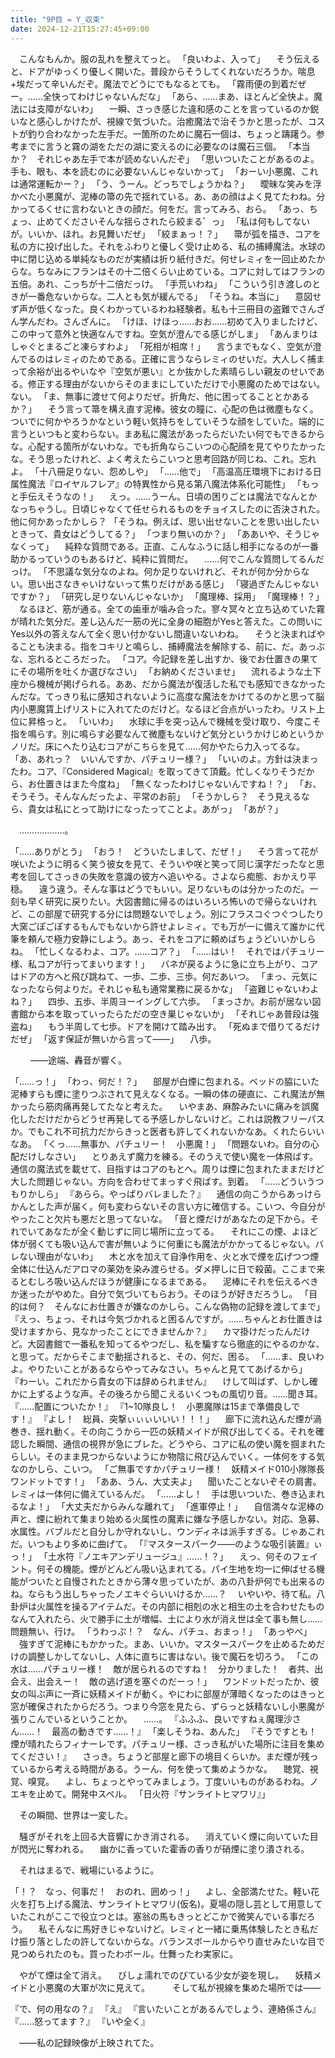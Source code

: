 ```yaml
---
title: "9P目 = Y_収束"
date: 2024-12-21T15:27:45+09:00
---
```

　こんなもんか。服の乱れを整えてっと。
「良いわよ、入って」
　そう伝えると、ドアがゆっくり優しく開いた。普段からそうしてくれないだろうか。喘息+埃だって辛いんだぞ。魔法でどうにでもなるとても。
「霧雨便の到着だぜー。……全快ってわけじゃないんだな」
「あら、……まあ、ほとんど全快よ。魔法には支障がないわ」
　一瞬、さっき感じた違和感のことを言っているのか鋭いなと感心しかけたが、視線で気づいた。治癒魔法で治そうかと思ったが、コストが釣り合わなかった左手だ。一箇所のために魔石一個は、ちょっと躊躇う。参考までに言うと霧の湖をただの湖に変えるのに必要なのは魔石三個。
「本当か？　それじゃあ左手で本が読めないんだぞ」
「思いついたことがあるのよ。手も、眼も、本を読むのに必要ないんじゃないかって」
「おーい小悪魔、これは通常運転かー？」
「う、うーん。どっちでしょうかね？」
　曖昧な笑みを浮かべた小悪魔が、泥棒の箒の先で揺れている。あ、あの顔はよく見てたわね。分かってるくせに言わないときの顔だ。何をだ。言ってみろ、おら。
「あっ、ちょっ、止めてくださいそんな揺らされたら絞まる゛っ」
「私は何もしてないが。いいか、ほれ。お見舞いだぜ」
「絞まぁっ！？」
　箒が弧を描き、コアを私の方に投げ出した。それをふわりと優しく受け止める、私の捕縛魔法。水球の中に閉じ込める単純なものだが実績は折り紙付きだ。何せレミィを一回止めたからな。ちなみにフランはその十二倍くらい止めている。コアに対してはフランの五倍。あれ、こっちが十二倍だっけ。
「手荒いわね」
「こういう引き渡しのときが一番危ないからな。二人とも気が緩んでる」
「そうね。本当に」
　意図せず声が低くなった。良くわかっているわね経験者。私も十三冊目の盗難でさんざん学んだわ。さんざんに。
「けほ、けほっ……おお……初めて入りましたけど、この中って意外と快適なんですね。空気が澄んでる感じがしま」
「あんまりはしゃぐとまるごと凍らすわよ」
「死相が相席！」
　言うまでもなく、空気が澄んでるのはレミィのためである。正確に言うならレミィのせいだ。大人しく捕まって余裕が出るやいなや『空気が悪い』とか抜かした素晴らしい親友のせいである。修正する理由がないからそのままにしていただけで小悪魔のためではない。ない。
「ま、無事に渡せて何よりだぜ。折角だ、他に困ってることとかあるか？」
　そう言って箒を構え直す泥棒。彼女の瞳に、心配の色は微塵もなく。ついでに何かやろうかなという軽い気持ちをしていそうな顔をしていた。端的に言うといつもと変わらない。まあ私に魔法があったらだいたい何でもできるからな。心配する箇所がないわな。でも折角ならこいつの心配顔を見てやりたかったな。そう思ったけれど、よく考えたらこいつと思考回路が同じね、これ。忘れよ。
「十八冊足りない、怨めしや」
「……他で」
「高温高圧環境下における日属性魔法『ロイヤルフレア』の特異性から見る第八魔法体系化可能性」
「もっと手伝えそうなの！」
　えっ。……うーん。日頃の困りごとは魔法でなんとかなっちゃうし。日頃じゃなくて任せられるものをチョイスしたのに否決された。他に何かあったかしら？
「そうね。例えば、思い出せないことを思い出したいときって、貴女はどうしてる？」
「つまり無いのか？」
「ああいや、そうじゃなくって」
　純粋な質問である。正直、こんなふうに話し相手になるのが一番助かるっていうのもあるけど、純粋に質問だ。
　……何でこんな質問してるんだっけ。
「不思議な気分なのよね。何か足りないけれど、それが何か分からない。思い出さなきゃいけないって焦りだけがある感じ」
「寝過ぎたんじゃないですか？」
「研究し足りないんじゃないか」
「魔理棒、採用」
「魔理棒！？」
　なるほど、筋が通る。全ての歯車が噛み合った。寥々冥々と立ち込めていた霧が晴れた気分だ。差し込んだ一筋の光に全身の細胞がYesと答えた。この問いにYes以外の答えなんて全く思い付かないし間違いないわね。
　そうと決まればやることも決まる。指をコキリと鳴らし、捕縛魔法を解除する、前に、だ。あっぶな、忘れるところだった。
「コア。今記録を差し出すか、後でお仕置きの果てにその場所を吐くか選びなさい」
「お納めくださいませ」
　流れるような土下座から機械が掲げられる。ああ、だから魔法が復活した私でも感知できなかったんだな。てっきり私に感知されないように高度な魔法をかけてるのかと思って脳内小悪魔賃上げリストに入れてたのだけど。なるほど合点がいったわ。リスト上位に昇格っと。
「いいわ」
　水球に手を突っ込んで機械を受け取り、今度こそ指を鳴らす。別に鳴らす必要なんて微塵もないけど気分というかけじめというかノリだ。床にへたり込むコアがこちらを見て……何かやたら力入ってるな。
「あ、あれっ？　いいんですか、パチュリー様？」
「いいのよ。方針は決まったわ。コア、『Considered Magical』を取ってきて頂戴。忙しくなりそうだから、お仕置きはまた今度ね」
「無くなったわけじゃないんですね！？」
「お、そうそう。そんなんだったよ、平常のお前」
「そうかしら？　そう見えるなら、貴女は私にとって助けになったってことよ。あがっ」
「あが？」

　………………。

「……ありがとう」
「おう！　どういたしまして、だぜ！」
　そう言って花が咲いたように明るく笑う彼女を見て、そういや咲と笑って同じ漢字だったなと思考を回してさっきの失敗を意識の彼方へ追いやる。さよなら痴態、おかえり平穏。
　違う違う。そんな事はどうでもいい。足りないものは分かったのだ。一刻も早く研究に戻りたい。大図書館に帰るのはいろいろ怖いので帰らないけれど、この部屋で研究する分には問題ないでしょう。別にフラスコぐつぐつしたり大窯ごぽごぽするもんでもないから許せよレミィ。でも万が一に備えて誰かに代筆を頼んで極力安静にしよう。あっ、それをコアに頼めばちょうどいいかしらね。
「忙しくなるわよ、コア。……コア？」
「……はい！　それではパチュリー様、私コアが行ってまいります！」
　バネが戻るように急に立ち上がり、コアはドアの方へと飛び跳ねて、一歩、二歩、三歩。何だあいつ。
「まっ、元気になったなら何よりだ。それじゃ私も通常業務に戻るかな」
「盗難じゃないわよね？」
　四歩、五歩、半周ヨーイングして六歩。
「まっさか。お前が居ない図書館から本を取っていったらただの空き巣じゃないか」
「それじゃあ普段は強盗ね」
　もう半周して七歩。ドアを開けて踏み出す。
「死ぬまで借りてるだけだぜ」
「返す保証が無いから言って――」
　八歩。


　
　――途端、轟音が響く。


「……っ！」
「わっ、何だ！？」
　部屋が白煙に包まれる。ベッドの脇にいた泥棒すらも煙に塗りつぶされて見えなくなる。一瞬の体の硬直に、これ魔法が無かったら筋肉痛再発してたなと考えた。
　いやまあ、麻酔みたいに痛みを誤魔化しただけだからどうせ再発してる予感しかしないけど。これは説教フリーパスか。でもこれ不可抗力だからきっと医者も許してくれないかなあ。くれたらいいなあ。
「くっ……無事か、パチュリー！　小悪魔！」
「問題ないわ。自分の心配だけしなさい」
　とりあえず魔力を練る。そのうえで使い魔を一体飛ばす。通信の魔法式を載せて、目指すはコアのもとへ。周りは煙に包まれたままだけど大した問題じゃない。方向を合わせてまっすぐ飛ばす。到着。
「……どういうつもりかしら」
『あらら。やっぱりバレました？』
　通信の向こうからあっけらかんとした声が届く。何も変わらないその言い方に確信する。こいつ、今自分がやったこと欠片も悪だと思ってないな。
「音と煙だけがあなたの足下から。それでいてあなたが全く動じずに同じ場所に立ってる。
　それにこの煙、よほど体が弱くても吸い込んで害が無いように何重にも魔法がかかってるじゃない。バレない理由がないわ」
　木と水を加えて自浄作用を、火と水で煙を広げつつ煙全体に仕込んだアロマの薬効を染み渡らせる。ダメ押しに日で殺菌。ここまで来るとむしろ吸い込んだほうが健康になるまである。
　泥棒にそれを伝えるべきか迷ったがやめた。自分で気づいてもらおう。そのほうが好きだろうし。
「目的は何？　そんなにお仕置きが嫌なのかしら。こんな偽物の記録を渡してまで」
『えっ、ちょっ、それは今気づかれると困るんですが。……ちゃんとお仕置きは受けますから、見なかったことにできませんか？』
　カマ掛けだったんだけど。大図書館で一番私を知ってるやつだし、私を騙すなら徹底的にやるのかな、と思って。だからそこまで動揺されると、その、何だ、困る。
「……ま、良いわよ。やりたいことがあるならやってみなさい。ちゃんと見ててあげるから」
『わーい。これだから貴女の下は辞められません』
　けして叫ばず、しかし確かに上ずるような声。その後ろから聞こえるいくつもの風切り音。……聞き耳。
『……配置についたか！』
『1~10隊良し！　小悪魔隊は15まで準備良しです！』
『よし！　総員、突撃ぃぃぃいいい！！！」
　廊下に流れ込んだ煙が渦巻き、揺れ動く。その向こうから一匹の妖精メイドが飛び出してくる。それを確認した瞬間、通信の視界が急にブレた。どうやら、コアに私の使い魔を掴まれたらしい。そのまま見つからないようにか物陰に飛び込んでいく。一体何をする気なのかしら、こいつ。
「ご無事ですかパチュリー様！　妖精メイド010小隊隊長ワンドットです！」
「ああ、うん、大丈夫よ」
　聞いたことないぞその肩書。レミィは一体何に備えているんだ。
「……よし！　手は思いついた、巻き込まれるなよ！」
「大丈夫だからみんな離れて」
「進軍停止！」
　自信満々な泥棒の声と、煙に紛れて集まり始める火属性の魔素に嫌な予感しかない。対応、急募、水属性。バブルだと自分しか守れないし、ウンディネは派手すぎる。じゃあこれだ。いつもより多めに曲げて。
「『マスタースパーク――のような吸引装置』ぃっ！」
「土水符『ノエキアンデリュージュ』……！？」
　えっ、何そのフェイント。何その機能。煙がどんどん吸い込まれてる。パイ生地を均一に伸ばせる機能がついたと自慢されたときから薄々思っていたが、あの八卦炉何でも出来るのね。ならもう出しちゃったノエキぐらいいけるか……？
　いやいや、待て私。八卦炉は火属性を操るアイテムだ。その内部に相剋の水と相生の土を合わせたものなんて入れたら、火で勝手に土が増幅、土により水が消え世は全て事も無し……問題無い、行け。
「うわっぷ！？　なん、パチュ、おまっ！」
「あっやべ」
　強すぎて泥棒にもかかった。まあ、いいか。マスタースパークを止めるためだけの調整しかしてないし、人体に直ちに害はない。後で魔石を切ろう。
「この水は……パチュリー様！　敵が居られるのですね！　分かりました！　者共、出会え、出会えー！　敵の逃げ道を塞ぐのだーっ！」
　ワンドットだったか、彼女の叫ぶ声に一斉に妖精メイドが動く。やにわに部屋が薄暗くなったのはきっと窓が確保されたからだろう。つまり今窓を見たら、ずらっと妖精ないし小悪魔が張りこんでいるということか。
　……。
『ふふふ、良いですねぇ魔理沙さん……！　最高の動きです……！』
「楽しそうね、あんた」
『そうですとも！　煙が晴れたらフィナーレです。パチュリー様、さっき私がいた場所に注目を集めてください！』
　さっき。ちょうど部屋と廊下の境目くらいか。まだ煙が残っているから考える時間がある。うーん、何を使って集めようかな。
　聴覚、視覚、嗅覚。
　よし、ちょっとやってみましょう。丁度いいものがあるわね。ノエキを止めて。開発中スペル。
「日火符『サンライトヒマワリ』」

　その瞬間、世界は一変した。

　騒ぎがそれを上回る大音響にかき消される。
　消えていく煙に向いていた目が閃光に奪われる。
　幽かに香っていた霍香の香りが硝煙に塗り潰される。

　それはまるで、戦場にいるように。

「！？　なっ、何事だ！　おのれ、囲めっ！」
　よし、全部満たせた。軽い花火を打ち上げる魔法、サンライトヒマワリ(仮名)。夏場の隠し芸として用意していたこれがここで役立つとは。塞翁の馬もきっとどこかで微笑んでいる事だろう。
　私そんなに馬好きじゃないけど。レミィと一緒に乗馬体験したとき私だけ振り落としたの許してないからな。バランスボールからやり直せみたいな目で見つめられたのも。買ったわボール。仕舞ったわ実家に。

　やがて煙は全て消え。
　びしょ濡れでのびている少女が姿を現し。
　妖精メイドと小悪魔の大軍が次に見えて。
　
　そして私が視線を集めた場所では――





『で、何の用なの？』
『え』
『言いたいことがあるんでしょう、連絡係さん』
『……怒ってます？』
『いや全く』




　――私の記録映像が上映されてた。
